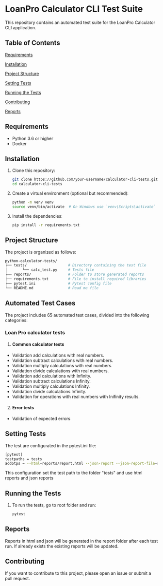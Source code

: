 # LoanPro Calculator CLI Test Suite

This repository contains an automated test suite for the LoanPro Calculator CLI application.

## Table of Contents

[Requirements](#requirements)

[Installation](#installation)

[Project Structure](#project-structure)

[Setting Tests](#setting-tests)

[Running the Tests](#running-the-tests)

[Contributing](#contributing)

[Reports](#reports)

## Requirements

- Python 3.6 or higher
- Docker

## Installation

1. Clone this repository:

    ```sh
    git clone https://github.com/your-username/calculator-cli-tests.git
    cd calculator-cli-tests
    ```

2. Create a virtual environment (optional but recommended):

    ```sh
    python -m venv venv
    source venv/bin/activate  # On Windows use `venv\Scripts\activate`
    ```

3. Install the dependencies:

    ```sh
    pip install -r requirements.txt
    ```
## Project Structure
The project is organized as follows:
```bash
python-calculator-tests/
├── tests/                   # Directory containing the test file
│       └── calc_test.py     # Tests file
├── reports/                 # Folder to store generated reports
├── requirements.txt         # File to install required libraries
├── pytest.ini               # Pytest config file
└── README.md                # Read me file

```


## Automated Test Cases

The project includes 65 automated test cases, divided into the following categories:

### Loan Pro calculator tests
1. #### Common calculator tests

- Validation add calculations with real numbers.
- Validation subtract calculations with real numbers.
- Validation multiply calculations with real numbers.
- Validation divide calculations with real numbers.
- Validation add calculations with Infinity.
- Validation subtract calculations Infinity.
- Validation multiply calculations Infinity.
- Validation divide calculations Infinity.
- Validation for operations with real numbers with Inifinity results.


2. #### Error tests

- Validation of expected errors

## Setting Tests
The test are configurated in the pytest.ini file:


```bash
[pytest]
testpaths = tests
addotps = --html=reports/report.html --json-report --json-report-file=reports/report.json
```
This configuration set the test path to the folder "tests" and use html reports and json reports



## Running the Tests

1. To run the tests, go to root folder and run:

    ```sh
    pytest 
    ```
## Reports
Reports in html and json will be generated in the report folder after each test run. If already exists the existing reports will be updated. 



## Contributing

If you want to contribute to this project, please open an issue or submit a pull request.